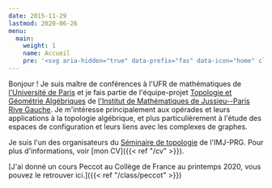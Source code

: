```yaml
---
date: 2015-11-29
lastmod: 2020-06-26
menu:
  main:
    weight: 1
    name: Accueil
    pre: '<svg aria-hidden="true" data-prefix="fas" data-icon="home" class="svg-inline--fa fa-home fa-w-18" role="img" xmlns="http://www.w3.org/2000/svg" viewBox="0 0 576 512"><path fill="currentColor" d="M488 312.7V456c0 13.3-10.7 24-24 24H348c-6.6 0-12-5.4-12-12V356c0-6.6-5.4-12-12-12h-72c-6.6 0-12 5.4-12 12v112c0 6.6-5.4 12-12 12H112c-13.3 0-24-10.7-24-24V312.7c0-3.6 1.6-7 4.4-9.3l188-154.8c4.4-3.6 10.8-3.6 15.3 0l188 154.8c2.7 2.3 4.3 5.7 4.3 9.3zm83.6-60.9L488 182.9V44.4c0-6.6-5.4-12-12-12h-56c-6.6 0-12 5.4-12 12V117l-89.5-73.7c-17.7-14.6-43.3-14.6-61 0L4.4 251.8c-5.1 4.2-5.8 11.8-1.6 16.9l25.5 31c4.2 5.1 11.8 5.8 16.9 1.6l235.2-193.7c4.4-3.6 10.8-3.6 15.3 0l235.2 193.7c5.1 4.2 12.7 3.5 16.9-1.6l25.5-31c4.2-5.2 3.4-12.7-1.7-16.9z"></path></svg>'
---
```


Bonjour !
Je suis maître de conférences à l'UFR de mathématiques de [l'Université de Paris](https://u-paris.fr) et je fais partie de l'équipe-projet [Topologie et Géométrie Algébriques](https://www.imj-prg.fr/tga/) de [l'Institut de Mathématiques de Jussieu--Paris Rive Gauche](https://www.imj-prg.fr).
Je m'intéresse principalement aux opérades et leurs applications à la topologie algébrique, et plus particulièrement à l'étude des espaces de configuration et leurs liens avec les complexes de graphes.

Je suis l'un des organisateurs du [Séminaire de topologie](https://www.imj-prg.fr/gestion/evenement/affEvenement/43) de l'IMJ-PRG.
Pour plus d'informations, voir [mon CV]({{< ref "/cv" >}}).

[J'ai donné un cours Peccot au Collège de France au printemps 2020, vous pouvez le retrouver ici.]({{< ref "/class/peccot" >}})
